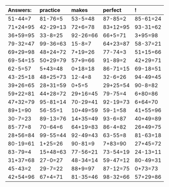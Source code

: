 | Answers: | practice | makes | perfect | ! |
| :--- | :--- | :--- | :--- | :--- |
| 51-44=7 | 81-76=5 | 53-5=48 | 87-85=2 | 85-61=24 | 
| 71+24=95 | 42-29=13 | 72+6=78 | 83+12=95 | 93-31=62 | 
| 36+59=95 | 33-8=25 | 92-26=66 | 66+5=71 | 3+95=98 | 
| 79-32=47 | 99-36=63 | 15-8=7 | 64+23=87 | 58-37=21 | 
| 69+29=98 | 48+24=72 | 7+19=26 | 77-74=3 | 51+15=66 | 
| 69-54=15 | 50+29=79 | 57+9=66 | 91-89=2 | 42+29=71 | 
| 62-5=57 | 5+43=48 | 0+18=18 | 86-71=15 | 69-18=51 | 
| 43-25=18 | 48+25=73 | 12-4=8 | 32-6=26 | 94-49=45 | 
| 39+26=65 | 28+31=59 | 0+5=5 | 29+25=54 | 90-8=82 | 
| 59+22=81 | 44+28=72 | 29+16=45 | 79-75=4 | 6+80=86 | 
| 47+32=79 | 95-81=14 | 70-29=41 | 92-19=73 | 6+64=70 | 
| 89+1=90 | 56-55=1 | 10+49=59 | 59-1=58 | 41+55=96 | 
| 30-7=23 | 89-13=76 | 14+35=49 | 93-6=87 | 40+49=89 | 
| 85-77=8 | 70-64=6 | 64+19=83 | 86-4=82 | 26+49=75 | 
| 28+56=84 | 99-55=44 | 92-49=43 | 63-55=8 | 81-63=18 | 
| 80-19=61 | 1+25=26 | 90-81=9 | 7+83=90 | 27+45=72 | 
| 83-79=4 | 15+48=63 | 77-56=21 | 73-54=19 | 24-13=11 | 
| 31+37=68 | 27-0=27 | 48-34=14 | 59-47=12 | 80-49=31 | 
| 45-43=2 | 29-7=22 | 88+9=97 | 87-12=75 | 0+73=73 | 
| 42+54=96 | 67+4=71 | 81-35=46 | 98-32=66 | 57+29=86 | 
